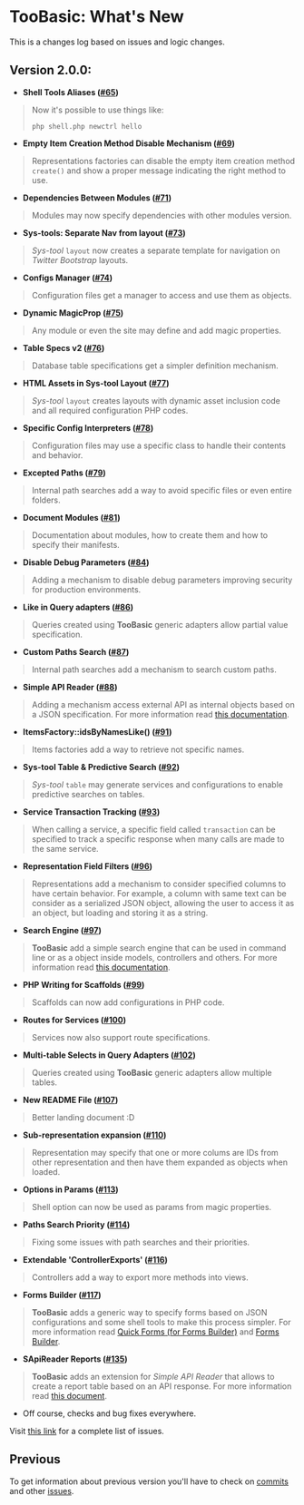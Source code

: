 # TooBasic: What's New

This is a changes log based on issues and logic changes.

## Version 2.0.0:

* __Shell Tools Aliases ([#65](https://github.com/daemonraco/toobasic/issues/65))__
>Now it's possible to use things like:
>```text
>php shell.php newctrl hello
>```
* __Empty Item Creation Method Disable Mechanism ([#69](https://github.com/daemonraco/toobasic/issues/69))__
>Representations factories can disable the empty item creation method `create()`
>and show a proper message indicating the right method to use.
* __Dependencies Between Modules ([#71](https://github.com/daemonraco/toobasic/issues/71))__
>Modules may now specify dependencies with other modules version.
* __Sys-tools: Separate Nav from layout ([#73](https://github.com/daemonraco/toobasic/issues/73))__
>_Sys-tool_ `layout` now creates a separate template for navigation on _Twitter
>Bootstrap_ layouts.
* __Configs Manager ([#74](https://github.com/daemonraco/toobasic/issues/74))__
>Configuration files get a manager to access and use them as objects.
* __Dynamic MagicProp ([#75](https://github.com/daemonraco/toobasic/issues/75))__
>Any module or even the site may define and add magic properties.
* __Table Specs v2 ([#76](https://github.com/daemonraco/toobasic/issues/76))__
>Database table specifications get a simpler definition mechanism.
* __HTML Assets in Sys-tool Layout ([#77](https://github.com/daemonraco/toobasic/issues/77))__
>_Sys-tool_ `layout` creates layouts with dynamic asset inclusion code and all
>required configuration PHP codes.
* __Specific Config Interpreters ([#78](https://github.com/daemonraco/toobasic/issues/78))__
>Configuration files may use a specific class to handle their contents and
>behavior.
* __Excepted Paths ([#79](https://github.com/daemonraco/toobasic/issues/79))__
>Internal path searches add a way to avoid specific files or even entire folders.
* __Document Modules ([#81](https://github.com/daemonraco/toobasic/issues/81))__
>Documentation about modules, how to create them and how to specify their
>manifests.
* __Disable Debug Parameters ([#84](https://github.com/daemonraco/toobasic/issues/84))__
>Adding a mechanism to disable debug parameters improving security for production
>environments.
* __Like in Query adapters ([#86](https://github.com/daemonraco/toobasic/issues/86))__
>Queries created using __TooBasic__ generic adapters allow partial value
>specification.
* __Custom Paths Search ([#87](https://github.com/daemonraco/toobasic/issues/87))__
>Internal path searches add a mechanism to search custom paths.
* __Simple API Reader ([#88](https://github.com/daemonraco/toobasic/issues/88))__
>Adding a mechanism access external API as internal objects based on a JSON
>specification.
>For more information read [this documentation](docs/sapireader.md).
* __ItemsFactory::idsByNamesLike() ([#91](https://github.com/daemonraco/toobasic/issues/91))__
>Items factories add a way to retrieve not specific names.
* __Sys-tool Table & Predictive Search ([#92](https://github.com/daemonraco/toobasic/issues/92))__
>_Sys-tool_ `table` may generate services and configurations to enable predictive
>searches on tables.
* __Service Transaction Tracking ([#93](https://github.com/daemonraco/toobasic/issues/93))__
>When calling a service, a specific field called `transaction` can be specified
>to track a specific response when many calls are made to the same service.
* __Representation Field Filters ([#96](https://github.com/daemonraco/toobasic/issues/96))__
>Representations add a mechanism to consider specified columns to have certain
>behavior. For example, a column with same text can be consider as a serialized
>JSON object, allowing the user to access it as an object, but loading and
>storing it as a string.
* __Search Engine ([#97](https://github.com/daemonraco/toobasic/issues/97))__
>__TooBasic__ add a simple search engine that can be used in command line or as
>a object inside models, controllers and others.
>For more information read [this documentation](docs/searchengine.md).
* __PHP Writing for Scaffolds ([#99](https://github.com/daemonraco/toobasic/issues/99))__
>Scaffolds can now add configurations in PHP code.
* __Routes for Services ([#100](https://github.com/daemonraco/toobasic/issues/100))__
>Services now also support route specifications.
* __Multi-table Selects in Query Adapters ([#102](https://github.com/daemonraco/toobasic/issues/102))__
>Queries created using __TooBasic__ generic adapters allow multiple tables.
* __New README File ([#107](https://github.com/daemonraco/toobasic/issues/107))__
>Better landing document :D
* __Sub-representation expansion ([#110](https://github.com/daemonraco/toobasic/issues/110))__
>Representation may specify that one or more colums are IDs from other
>representation and then have them expanded as objects when loaded.
* __Options in Params ([#113](https://github.com/daemonraco/toobasic/issues/113))__
>Shell option can now be used as params from magic properties.
* __Paths Search Priority ([#114](https://github.com/daemonraco/toobasic/issues/114))__
>Fixing some issues with path searches and their priorities.
* __Extendable 'ControllerExports' ([#116](https://github.com/daemonraco/toobasic/issues/116))__
>Controllers add a way to export more methods into views.
* __Forms Builder ([#117](https://github.com/daemonraco/toobasic/issues/117))__
>__TooBasic__ adds a generic way to specify forms based on JSON configurations
>and some shell tools to make this process simpler.
>For more information read [Quick Forms (for Forms Builder)](docs/qforms.md)
>and [Forms Builder](docs/forms.md).
* __SApiReader Reports ([#135](https://github.com/daemonraco/toobasic/issues/135))__
>__TooBasic__ adds an extension for _Simple API Reader_ that allows to create a report table
>based on an API response.
>For more information read [this document](docs/sapireports.md).
* Off course, checks and bug fixes everywhere.

Visit [this link](https://github.com/daemonraco/toobasic/issues?q=milestone%3Av2.0.0+is%3Aclosed) for a
complete list of issues.

## Previous
To get information about previous version you'll have to check on
[commits](https://github.com/daemonraco/toobasic/commits/master) and other
[issues](https://github.com/daemonraco/toobasic/issues?q=is%3Aclosed).
